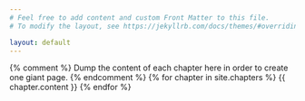 ```yaml
---
# Feel free to add content and custom Front Matter to this file.
# To modify the layout, see https://jekyllrb.com/docs/themes/#overriding-theme-defaults

layout: default
---
```


{% comment %}
Dump the content of each chapter here in order to create one
giant page.
{% endcomment %}
{% for chapter in site.chapters %}
  {{ chapter.content }}
{% endfor %}
